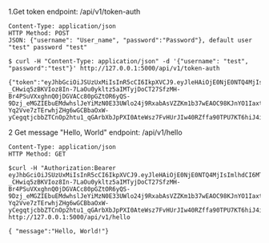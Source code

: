 1.Get token
  endpoint: /api/v1/token-auth 

    Content-Type: application/json
    HTTP Method: POST
    JSON: {"username": "User_name", "password":"Password"}, default user "test" password "test"
    
    $ curl -H "Content-Type: application/json" -d '{"username": "test", "password":"test"}' http://127.0.0.1:5000/api/v1/token-auth
    
    {"token":"eyJhbGciOiJSUzUxMiIsInR5cCI6IkpXVCJ9.eyJleHAiOjE0NjE0NTQ4MjIsImlhdCI6MTQ2MTE5NTYyMiwic3ViIjoiIn0.qOgPF-_CHwiq5zBKVIoz8In-7LaOu0ykltz5aIMTyjDoCT27SfzMH-Br4PSuVXxghnQ0jDGVACc80pGZtOR6yQS-9Dzj_eMGZIEbuEMdwhslJeYiMzN0E33UWlo24j9RxabAsVZZKm1b37wEAOC98KJnYO1IaxtOu8RQmJ72tcLNMjHiX770NOc2vzBpkgDjzOHZIV3WNwU0baqf5Fx0fZ9C2eGZgsVt4-Yq2Vve7zTErwhjZHg6wGCBbaOxW-yCegqtjcbbZTCnOp2htu1_qGArbXbJpPXI0AteWsz7FvHUrJIw40RZffa90TPU7KT6hiJ4iLJjehEetTit_RIUDA"}
    

2 Get message "Hello, World"
  endpoint: /api/v1/hello
    
    Content-Type: application/json
    HTTP Method: GET
    
    $curl -H "Authorization:Bearer eyJhbGciOiJSUzUxMiIsInR5cCI6IkpXVCJ9.eyJleHAiOjE0NjE0NTQ4MjIsImlhdCI6MTQ2MTE5NTYyMiwic3ViIjoiIn0.qOgPF-_CHwiq5zBKVIoz8In-7LaOu0ykltz5aIMTyjDoCT27SfzMH-Br4PSuVXxghnQ0jDGVACc80pGZtOR6yQS-9Dzj_eMGZIEbuEMdwhslJeYiMzN0E33UWlo24j9RxabAsVZZKm1b37wEAOC98KJnYO1IaxtOu8RQmJ72tcLNMjHiX770NOc2vzBpkgDjzOHZIV3WNwU0baqf5Fx0fZ9C2eGZgsVt4-Yq2Vve7zTErwhjZHg6wGCBbaOxW-yCegqtjcbbZTCnOp2htu1_qGArbXbJpPXI0AteWsz7FvHUrJIw40RZffa90TPU7KT6hiJ4iLJjehEetTit_RIUDA" http://127.0.0.1:5000/api/v1/hello

    { "message":"Hello, World!"}
